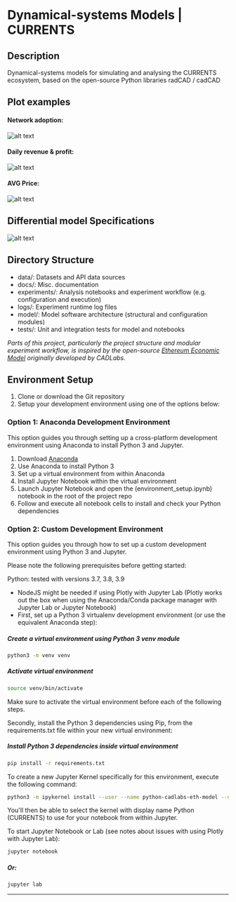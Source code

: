 # Dynamical-systems Models | CURRENTS

## Description

Dynamical-systems models for simulating and analysing the CURRENTS ecosystem, based on the open-source Python libraries radCAD / cadCAD

## Plot examples

#### Network adoption:
![alt text](https://github.com/rosseyre/currents-simulations/blob/main/img/network_adoption_1.png)

#### Daily revenue & profit:
![alt text](https://github.com/rosseyre/currents-simulations/blob/main/img/daily_yields.png)

#### AVG Price:
![alt text](https://github.com/rosseyre/currents-simulations/blob/main/img/price_plot_1.png)


## Differential model Specifications

![alt text](https://github.com/rosseyre/currents-simulations/blob/main/img/Currents-Diff-spec_1.png)

## Directory Structure

- data/: Datasets and API data sources
- docs/: Misc. documentation
- experiments/: Analysis notebooks and experiment workflow (e.g. configuration and execution)
- logs/: Experiment runtime log files
- model/: Model software architecture (structural and configuration modules)
- tests/: Unit and integration tests for model and notebooks

<i>Parts of this project, particularly the project structure and modular experiment workflow, is inspired by the open-source <a href="">Ethereum Economic Model</a> originally developed by CADLabs. </i>

## Environment Setup

1. Clone or download the Git repository
2. Setup your development environment using one of the options below:

### Option 1: Anaconda Development Environment

This option guides you through setting up a cross-platform development environment using Anaconda to install Python 3 and Jupyter.

1. Download [Anaconda](https://www.anaconda.com/products/individual)
2. Use Anaconda to install Python 3
3. Set up a virtual environment from within Anaconda
4. Install Jupyter Notebook within the virtual environment
5. Launch Jupyter Notebook and open the (environment_setup.ipynb) notebook in the root of the project repo
6. Follow and execute all notebook cells to install and check your Python dependencies

### Option 2: Custom Development Environment

This option guides you through how to set up a custom development environment using Python 3 and Jupyter.

Please note the following prerequisites before getting started:

Python: tested with versions 3.7, 3.8, 3.9

- NodeJS might be needed if using Plotly with Jupyter Lab (Plotly works out the box when using the Anaconda/Conda package manager with Jupyter Lab or Jupyter Notebook)
- First, set up a Python 3 virtualenv development environment (or use the equivalent Anaconda step):

##### Create a virtual environment using Python 3 venv module

```bash
python3 -m venv venv
```

##### Activate virtual environment

```bash
source venv/bin/activate
```

Make sure to activate the virtual environment before each of the following steps.

Secondly, install the Python 3 dependencies using Pip, from the requirements.txt file within your new virtual environment:

##### Install Python 3 dependencies inside virtual environment

```bash
pip install -r requirements.txt
```

To create a new Jupyter Kernel specifically for this environment, execute the following command:

```bash
python3 -m ipykernel install --user --name python-cadlabs-eth-model --display-name "Python (CURRENTS)"
```

You'll then be able to select the kernel with display name Python (CURRENTS) to use for your notebook from within Jupyter.

To start Jupyter Notebook or Lab (see notes about issues with using Plotly with Jupyter Lab):

```bash
jupyter notebook
```

##### Or:

```bash
jupyter lab
```

---

